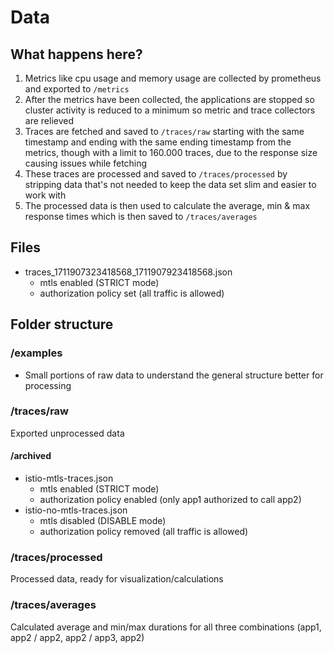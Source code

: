 # Data

## What happens here?

1. Metrics like cpu usage and memory usage are collected by prometheus and exported to `/metrics`
2. After the metrics have been collected, the applications are stopped so cluster activity is reduced to a minimum so metric and trace collectors are relieved
3. Traces are fetched and saved to `/traces/raw` starting with the same timestamp and ending with the same ending timestamp from the metrics, though with a limit to 160.000 traces, due to the response size causing issues while fetching
4. These traces are processed and saved to `/traces/processed` by stripping data that's not needed to keep the data set slim and easier to work with
5. The processed data is then used to calculate the average, min & max response times which is then saved to `/traces/averages`

## Files

* traces_1711907323418568_1711907923418568.json
  * mtls enabled (STRICT mode)
  * authorization policy set (all traffic is allowed)

## Folder structure

### /examples

* Small portions of raw data to understand the general structure better for processing

### /traces/raw

Exported unprocessed data

#### /archived

* istio-mtls-traces.json
  * mtls enabled (STRICT mode)
  * authorization policy enabled (only app1 authorized to call app2)
* istio-no-mtls-traces.json
  * mtls disabled (DISABLE mode)
  * authorization policy removed (all traffic is allowed)

### /traces/processed

Processed data, ready for visualization/calculations

### /traces/averages

Calculated average and min/max durations for all three combinations (app1, app2 / app2, app2 / app3, app2)
